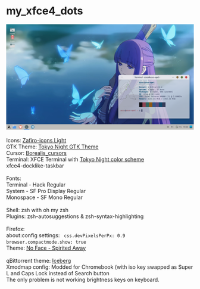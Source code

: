 # my_xfce4_dots
<img src="screenshot.png" width="550" height="" > <br> <br>
Icons: <a href="https://github.com/zayronxio/Zafiro-icons">Zafiro-icons Light</a> <br>
GTK Theme: <a href="https://github.com/Fausto-Korpsvart/Tokyo-Night-GTK-Theme">Tokyo Night GTK Theme</a>  <br> 
Cursor: <a href="https://github.com/alvatip/Borealis-cursors">Borealis_cursors</a>  <br>
Terminal: XFCE Terminal with <a href="https://github.com/HexyHack/tokyo-night-xfce-terminal">Tokyo Night color scheme</a> <br>
xfce4-docklike-taskbar <br> <br>
Fonts: <br>
Terminal - Hack Regular <br>
System - SF Pro Display Regular <br>
Monospace - SF Mono Regular <br> <br>
Shell:
zsh with oh my zsh<br>
Plugins: zsh-autosuggestions & zsh-syntax-highlighting 
<br> <br>
Firefox: <br>
about:config settings: <code> css.devPixelsPerPx: 0.9
browser.compactmode.show: true </code> <br>
Theme: <a href="https://addons.mozilla.org/en-US/firefox/addon/no-face-spirited-away/">No Face - Spirited Away</a> <br> <br>
qBittorrent theme: <a href="https://github.com/maboroshin/qBittorrentDarktheme">Iceberg</a> <br>
Xmodmap config: Modded for Chromebook (with iso key swapped as Super L and Caps Lock instead of Search button<br>
The only problem is not working brightness keys on keyboard.


